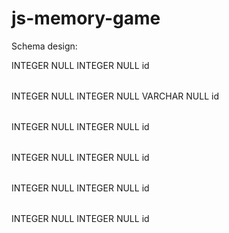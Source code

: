 # js-memory-game
Schema design:

<?xml version="1.0" encoding="utf-8" ?>
<!-- SQL XML created by WWW SQL Designer, http://code.google.com/p/wwwsqldesigner/ -->
<!-- Active URL: https://socrates.devbootcamp.com/sql -->
<sql>
<datatypes db="mysql">
  <group label="Numeric" color="rgb(238,238,170)">
    <type label="Integer" length="0" sql="INTEGER" re="INT" quote=""/>
    <type label="Decimal" length="1" sql="DECIMAL" re="DEC" quote=""/>
    <type label="Single precision" length="0" sql="FLOAT" quote=""/>
    <type label="Double precision" length="0" sql="DOUBLE" re="DOUBLE" quote=""/>
  </group>

  <group label="Character" color="rgb(255,200,200)">
    <type label="Char" length="1" sql="CHAR" quote="'"/>
    <type label="Varchar" length="1" sql="VARCHAR" quote="'"/>
    <type label="Text" length="0" sql="MEDIUMTEXT" re="TEXT" quote="'"/>
    <type label="Binary" length="1" sql="BINARY" quote="'"/>
    <type label="Varbinary" length="1" sql="VARBINARY" quote="'"/>
    <type label="BLOB" length="0" sql="BLOB" re="BLOB" quote="'"/>
  </group>

  <group label="Date &amp; Time" color="rgb(200,255,200)">
    <type label="Date" length="0" sql="DATE" quote="'"/>
    <type label="Time" length="0" sql="TIME" quote="'"/>
    <type label="Datetime" length="0" sql="DATETIME" quote="'"/>
    <type label="Year" length="0" sql="YEAR" quote=""/>
    <type label="Timestamp" length="0" sql="TIMESTAMP" quote="'"/>
  </group>

  <group label="Miscellaneous" color="rgb(200,200,255)">
    <type label="ENUM" length="1" sql="ENUM" quote=""/>
    <type label="SET" length="1" sql="SET" quote=""/>
    <type label="Bit" length="0" sql="bit" quote=""/>
  </group>
</datatypes><table x="347" y="80" name="games">
<row name="id" null="1" autoincrement="1">
<datatype>INTEGER</datatype>
<default>NULL</default></row>
<row name="new field" null="1" autoincrement="0">
<datatype>INTEGER</datatype>
<default>NULL</default></row>
<key type="PRIMARY" name="">
<part>id</part>
</key>
</table>
<table x="111" y="47" name="players">
<row name="id" null="1" autoincrement="1">
<datatype>INTEGER</datatype>
<default>NULL</default></row>
<row name="game_id" null="1" autoincrement="0">
<datatype>INTEGER</datatype>
<default>NULL</default><relation table="games" row="id" />
</row>
<row name="name" null="1" autoincrement="0">
<datatype>VARCHAR</datatype>
<default>NULL</default></row>
<key type="PRIMARY" name="">
<part>id</part>
</key>
</table>
<table x="381" y="216" name="turns">
<row name="id" null="1" autoincrement="1">
<datatype>INTEGER</datatype>
<default>NULL</default></row>
<row name="id_games" null="1" autoincrement="0">
<datatype>INTEGER</datatype>
<default>NULL</default><relation table="games" row="id" />
</row>
<key type="PRIMARY" name="">
<part>id</part>
</key>
</table>
<table x="582" y="73" name="decks">
<row name="id" null="1" autoincrement="1">
<datatype>INTEGER</datatype>
<default>NULL</default></row>
<row name="game_id" null="1" autoincrement="0">
<datatype>INTEGER</datatype>
<default>NULL</default><relation table="games" row="id" />
</row>
<key type="PRIMARY" name="">
<part>id</part>
</key>
</table>
<table x="797" y="84" name="cards">
<row name="id" null="1" autoincrement="1">
<datatype>INTEGER</datatype>
<default>NULL</default></row>
<row name="deck_id" null="1" autoincrement="0">
<datatype>INTEGER</datatype>
<default>NULL</default><relation table="decks" row="id" />
</row>
<key type="PRIMARY" name="">
<part>id</part>
</key>
</table>
<table x="438" y="333" name="guesses">
<row name="id" null="1" autoincrement="1">
<datatype>INTEGER</datatype>
<default>NULL</default></row>
<row name="turn_id" null="1" autoincrement="0">
<datatype>INTEGER</datatype>
<default>NULL</default><relation table="turns" row="id" />
</row>
<key type="PRIMARY" name="">
<part>id</part>
</key>
</table>
</sql>
